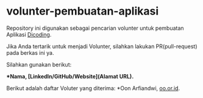 # volunter-pembuatan-aplikasi
Repository ini digunakan sebagai pencarian volunter untuk pembuatan Aplikasi [Dicoding](www.dicoding.com).<br>

Jika Anda tertarik untuk menjadi Volunter, silahkan lakukan PR(pull-request) pada berkas ini ya.<br>

Silahkan gunakan berikut:<br>

**\*Nama, [LinkedIn/GitHub/Website](Alamat URL).**

Berikut adalah daftar Voluter yang diterima:
*Oon Arfiandwi, [oo.or.id](https://oo.or.id).
